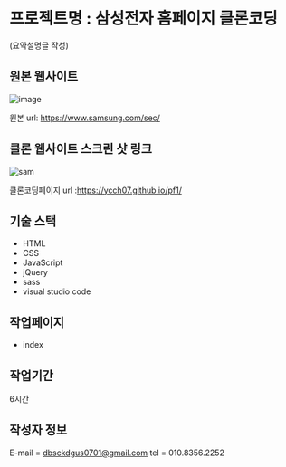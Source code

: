 # 프로젝트명 : 삼성전자 홈페이지 클론코딩
(요약설명글 작성)

## 원본 웹사이트
![image](https://github.com/ycch07/pf1/assets/142772606/8f5c290c-06c6-480e-988f-a23fe4ed5e2e)

원본 url: https://www.samsung.com/sec/

## 클론 웹사이트 스크린 샷 링크
![sam](https://github.com/ycch07/pf1/assets/142772606/379e1f42-98c8-4c8f-a3a0-88b2ba52f00d)


클론코딩페이지 url :https://ycch07.github.io/pf1/


## 기술 스택
- HTML
- CSS
- JavaScript
- jQuery
- sass
- visual studio code

## 작업페이지
- index


## 작업기간
6시간

## 작성자 정보
E-mail = dbsckdgus0701@gmail.com 
tel = 010.8356.2252
